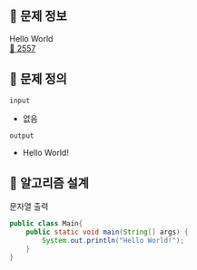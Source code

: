 ## 🌵 문제 정보
Hello World <br>
[🚗 2557](https://www.acmicpc.net/problem/2557)

## 🌵 문제 정의
`input` <br>
- 없음

`output` <br>
- Hello World!

## 🌵 알고리즘 설계

문자열 출력
```java
public class Main{
    public static void main(String[] args) {
        System.out.println("Hello World!");
    }
}
```
